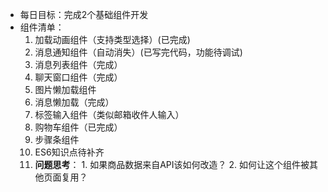 - 每日目标：完成2个基础组件开发  
- 组件清单：
  1. 加载动画组件（支持类型选择）(已完成)
  2. 消息通知组件（自动消失）(已写完代码，功能待调试)
  3. 消息列表组件（完成）
  4. 聊天窗口组件（完成）
  5. 图片懒加载组件
  6. 消息懒加载（完成）
  7. 标签输入组件（类似邮箱收件人输入）
  8. 购物车组件（已完成）
  9. 步骤条组件
  9. ES6知识点待补齐
  10. **问题思考**： 1. 如果商品数据来自API该如何改造？
                  2. 如何让这个组件被其他页面复用？
  